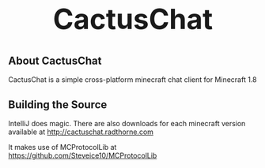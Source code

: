 <b><center><h1>CactusChat</h></center></b>
==========



<b>About CactusChat</b>
--------

CactusChat is a simple cross-platform minecraft chat client for Minecraft 1.8


<b>Building the Source</b>
--------

IntelliJ does magic.
There are also downloads for each minecraft version available at http://cactuschat.radthorne.com

It makes use of MCProtocolLib at https://github.com/Steveice10/MCProtocolLib
